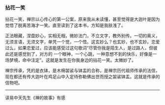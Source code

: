 ### 拈花一笑

拈花一笑，禅宗以心传心的第一公案，原来我从未读懂，甚至觉得是大迦叶是因为觉悟了脱离苦海才一笑。直至读到了这本书，方知是我肤浅了。

正法眼藏，涅盘妙心，实相无相，微妙法门，不立文字，教外别传。一切的奥义，无须言语，无须文字，单凭一个觉，一个悟。这玄妙么？也玄妙，也不玄妙。恋爱过么，如果恋爱过，应该能感受过这句歌词“尽管你我是陌生人，是过路人，但彼此还是感觉到了，对方的 一个眼神，一个心跳，一种意想不到的快乐，好像是一场梦境，命中注定”。这就是发生在你我身边的拈花一笑。太微妙了。

禅宗传承，凭的是衣钵，是木棉袈裟与钵盂的合称，是禅宗历代祖师传承的法信，现在都还有传大迦叶在鸡足山中入定待弥勒佛出世而授之袈裟钵盂。这就是传承的信物吧。

_________
读易中天先生《禅的故事》有感



